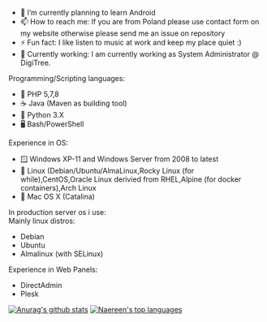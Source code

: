 - 🌱 I’m currently planning to learn Android
- 📫 How to reach me: If you are from Poland please use contact form on my website otherwise please send me an issue on repository
- ⚡ Fun fact: I like listen to music at work and keep my place quiet :)
- 💼 Currently working: I am currently working as System Administrator @ DigiTree.

Programming/Scripting languages:
- 🐘 PHP 5,7,8
- ☕ Java (Maven as building tool)
- 🐍 Python 3.X
- 🖥️ Bash/PowerShell

Experience in OS:
- 🪟 Windows XP-11 and Windows Server from 2008 to latest 
- 🐧 Linux (Debian/Ubuntu/AlmaLinux,Rocky Linux (for while),CentOS,Oracle Linux derivied from RHEL,Alpine (for docker containers),Arch Linux 
- 🍎 Mac OS X (Catalina)

In production server os i use: <br>
Mainly linux distros:
- Debian
- Ubuntu 
- Almalinux (with SELinux)

Experience in Web Panels:
- DirectAdmin
- Plesk

[![Anurag's github stats](https://github-readme-stats.vercel.app/api?username=mateuszpiela&theme=blue-green)](https://github.com/anuraghazra/github-readme-stats)
[![Naereen's top languages](https://github-readme-stats.vercel.app/api/top-langs/?username=mateuszpiela&theme=blue-green)](https://github.com/anuraghazra/github-readme-stats)
